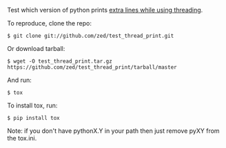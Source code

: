 Test which version of python prints [extra lines while using threading](http://stackoverflow.com/questions/7687862/why-a-script-that-uses-threads-prints-extra-lines-occasionally).

To reproduce, clone the repo:

    $ git clone git://github.com/zed/test_thread_print.git
	
Or download tarball:

    $ wget -O test_thread_print.tar.gz https://github.com/zed/test_thread_print/tarball/master
	
And run:

    $ tox
	
To install tox, run:

    $ pip install tox

Note: if you don't have pythonX.Y in your path then just remove pyXY from the tox.ini.
